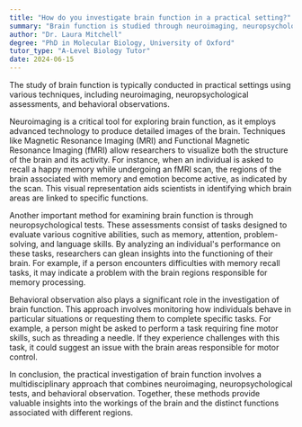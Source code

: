 ```yaml
---
title: "How do you investigate brain function in a practical setting?"
summary: "Brain function is studied through neuroimaging, neuropsychological tests, and behavioral observation, allowing researchers to understand its mechanisms and effects in practical settings."
author: "Dr. Laura Mitchell"
degree: "PhD in Molecular Biology, University of Oxford"
tutor_type: "A-Level Biology Tutor"
date: 2024-06-15
---
```


The study of brain function is typically conducted in practical settings using various techniques, including neuroimaging, neuropsychological assessments, and behavioral observations.

Neuroimaging is a critical tool for exploring brain function, as it employs advanced technology to produce detailed images of the brain. Techniques like Magnetic Resonance Imaging (MRI) and Functional Magnetic Resonance Imaging (fMRI) allow researchers to visualize both the structure of the brain and its activity. For instance, when an individual is asked to recall a happy memory while undergoing an fMRI scan, the regions of the brain associated with memory and emotion become active, as indicated by the scan. This visual representation aids scientists in identifying which brain areas are linked to specific functions.

Another important method for examining brain function is through neuropsychological tests. These assessments consist of tasks designed to evaluate various cognitive abilities, such as memory, attention, problem-solving, and language skills. By analyzing an individual's performance on these tasks, researchers can glean insights into the functioning of their brain. For example, if a person encounters difficulties with memory recall tasks, it may indicate a problem with the brain regions responsible for memory processing.

Behavioral observation also plays a significant role in the investigation of brain function. This approach involves monitoring how individuals behave in particular situations or requesting them to complete specific tasks. For example, a person might be asked to perform a task requiring fine motor skills, such as threading a needle. If they experience challenges with this task, it could suggest an issue with the brain areas responsible for motor control.

In conclusion, the practical investigation of brain function involves a multidisciplinary approach that combines neuroimaging, neuropsychological tests, and behavioral observation. Together, these methods provide valuable insights into the workings of the brain and the distinct functions associated with different regions.
    